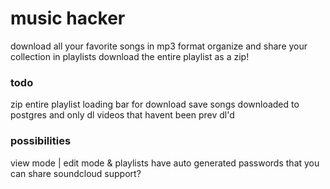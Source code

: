 # music hacker

download all your favorite songs in mp3 format
organize and share your collection in playlists
download the entire playlist as a zip!

### todo


zip entire playlist
loading bar for download
save songs downloaded to postgres and only dl videos that havent been prev dl'd

### possibilities

view mode | edit mode & playlists have auto generated passwords that you can share
soundcloud support?
